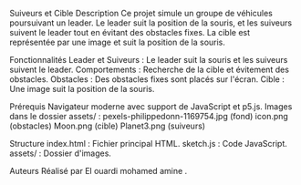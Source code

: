 Suiveurs et Cible 
Description
Ce projet simule un groupe de véhicules poursuivant un leader. Le leader suit la position de la souris, et les suiveurs suivent le leader tout en évitant des obstacles fixes. La cible est représentée par une image et suit la position de la souris.

Fonctionnalités
Leader et Suiveurs : Le leader suit la souris et les suiveurs suivent le leader.
Comportements : Recherche de la cible et évitement des obstacles.
Obstacles : Des obstacles fixes sont placés sur l'écran.
Cible : Une image suit la position de la souris.

Prérequis
Navigateur moderne avec support de JavaScript et p5.js.
Images dans le dossier assets/ :
pexels-philippedonn-1169754.jpg (fond)
icon.png (obstacles)
Moon.png (cible)
Planet3.png (suiveurs)

Structure
index.html : Fichier principal HTML.
sketch.js : Code JavaScript.
assets/ : Dossier d'images.

Auteurs
Réalisé par El ouardi mohamed amine .

